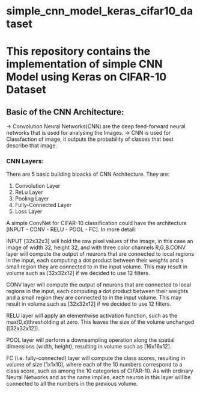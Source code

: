 # simple_cnn_model_keras_cifar10_dataset
# This repository contains the implementation of simple CNN Model using Keras on CIFAR-10 Dataset

## Basic of the CNN Architecture:
-> Convolution Neural Networks(CNN) are the deep feed-forward neural networks that is used for analysing the Images.
-> CNN is used for Classfaction of image, it outputs the probability of classes that best describe that image.

### CNN Layers:
There are 5 basic building bloacks of CNN Architecture. They are:
1. Convolution Layer
2. ReLu Layer
3. Pooling Layer
4. Fully-Connected Layer
5. Loss Layer

A simple ConvNet for CIFAR-10 classification could have the architecture [INPUT - CONV - RELU - POOL - FC]. In more detail:

INPUT [32x32x3] will hold the raw pixel values of the image, in this case an image of width 32, height 32, and with three color
channels R,G,B.CONV layer will compute the output of neurons that are connected to local regions in the input, each computing a
dot product between their weights and a small region they are connected to in the input volume. This may result in volume such as
[32x32x12] if we decided to use 12 filters.

CONV layer will compute the output of neurons that are connected to local regions in the input, each computing a dot product 
between their weights and a small region they are connected to in the input volume. This may result in volume such as 
[32x32x12] if we decided to use 12 filters.

RELU layer will apply an elementwise activation function, such as the max(0,x)thresholding at zero. This leaves the size of the volume unchanged ([32x32x12]).

POOL layer will perform a downsampling operation along the spatial dimensions (width, height), resulting in volume such as 
[16x16x12].

FC (i.e. fully-connected) layer will compute the class scores, resulting in volume of size [1x1x10], where each of the 
10 numbers correspond to a class score, such as among the 10 categories of CIFAR-10. As with ordinary Neural Networks and 
as the name implies, each neuron in this layer will be connected to all the numbers in the previous volume.
